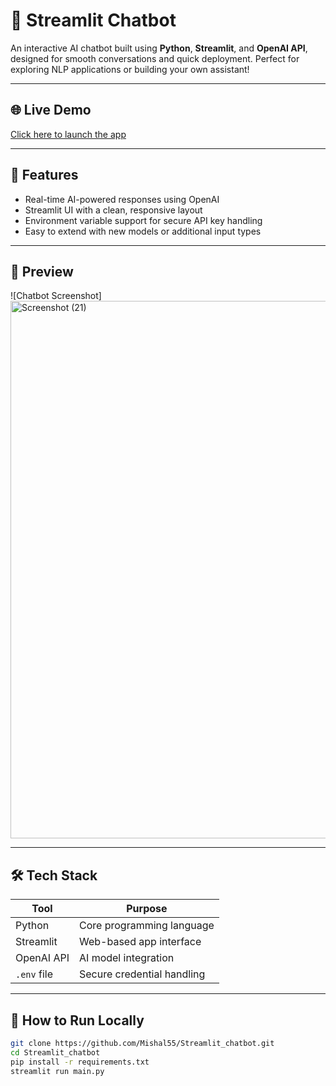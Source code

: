 # 🤖 Streamlit Chatbot

An interactive AI chatbot built using **Python**, **Streamlit**, and **OpenAI API**, designed for smooth conversations and quick deployment. Perfect for exploring NLP applications or building your own assistant!

---

## 🌐 Live Demo

[Click here to launch the app](https://adventuregame-yfd5lkkduegfxiytj3sm8d.streamlit.app/)


---

## 🧠 Features

- Real-time AI-powered responses using OpenAI
- Streamlit UI with a clean, responsive layout
- Environment variable support for secure API key handling
- Easy to extend with new models or additional input types

---

## 📸 Preview

![Chatbot Screenshot]<img width="1673" height="860" alt="Screenshot (21)" src="https://github.com/user-attachments/assets/3e2c6be7-9077-4bc0-95b0-32a8a05f4d5f" />

---

## 🛠 Tech Stack

| Tool        | Purpose                  |
|-------------|--------------------------|
| Python      | Core programming language |
| Streamlit   | Web-based app interface   |
| OpenAI API  | AI model integration      |
| `.env` file | Secure credential handling|

---

## 🚀 How to Run Locally

```bash
git clone https://github.com/Mishal55/Streamlit_chatbot.git
cd Streamlit_chatbot
pip install -r requirements.txt
streamlit run main.py
